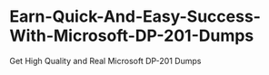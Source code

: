 # Earn-Quick-And-Easy-Success-With-Microsoft-DP-201-Dumps
Get High Quality and Real Microsoft DP-201 Dumps
